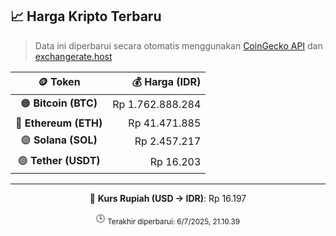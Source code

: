 

<!-- HARGA_KRIPTO -->
## 📈 Harga Kripto Terbaru

> Data ini diperbarui secara otomatis menggunakan [CoinGecko API](https://www.coingecko.com/) dan [exchangerate.host](https://exchangerate.host/)

<div align="center">

| 🪙 Token | 💰 Harga (IDR) |
|:------:|---------------:|
| 🟠 **Bitcoin (BTC)**   | Rp 1.762.888.284 |
| 🔵 **Ethereum (ETH)**  | Rp 41.471.885 |
| 🟣 **Solana (SOL)**    | Rp 2.457.217 |
| 🟢 **Tether (USDT)**   | Rp 16.203 |

---

💱 **Kurs Rupiah (USD → IDR)**: Rp 16.197

🕒 <sub>Terakhir diperbarui: 6/7/2025, 21.10.39</sub>

</div>
<!-- /HARGA_KRIPTO -->